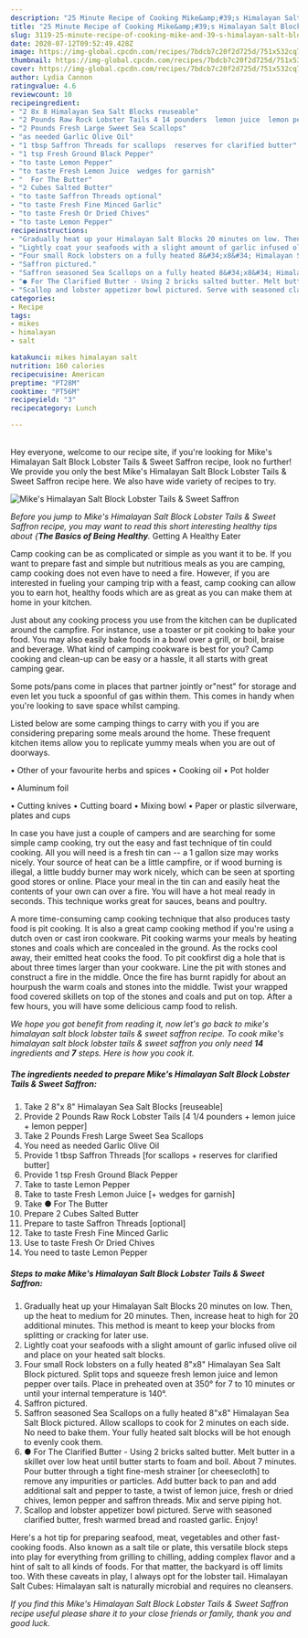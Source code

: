 ```yaml
---
description: "25 Minute Recipe of Cooking Mike&amp;#39;s Himalayan Salt Block Lobster Tails &amp;amp; Sweet Saffron"
title: "25 Minute Recipe of Cooking Mike&amp;#39;s Himalayan Salt Block Lobster Tails &amp;amp; Sweet Saffron"
slug: 3119-25-minute-recipe-of-cooking-mike-and-39-s-himalayan-salt-block-lobster-tails-and-amp-sweet-saffron
date: 2020-07-12T09:52:49.428Z
image: https://img-global.cpcdn.com/recipes/7bdcb7c20f2d725d/751x532cq70/mikes-himalayan-salt-block-lobster-tails-sweet-saffron-recipe-main-photo.jpg
thumbnail: https://img-global.cpcdn.com/recipes/7bdcb7c20f2d725d/751x532cq70/mikes-himalayan-salt-block-lobster-tails-sweet-saffron-recipe-main-photo.jpg
cover: https://img-global.cpcdn.com/recipes/7bdcb7c20f2d725d/751x532cq70/mikes-himalayan-salt-block-lobster-tails-sweet-saffron-recipe-main-photo.jpg
author: Lydia Cannon
ratingvalue: 4.6
reviewcount: 10
recipeingredient:
- "2 8x 8 Himalayan Sea Salt Blocks reuseable"
- "2 Pounds Raw Rock Lobster Tails 4 14 pounders  lemon juice  lemon pepper"
- "2 Pounds Fresh Large Sweet Sea Scallops"
- "as needed Garlic Olive Oil"
- "1 tbsp Saffron Threads for scallops  reserves for clarified butter"
- "1 tsp Fresh Ground Black Pepper"
- "to taste Lemon Pepper"
- "to taste Fresh Lemon Juice  wedges for garnish"
- "  For The Butter"
- "2 Cubes Salted Butter"
- "to taste Saffron Threads optional"
- "to taste Fresh Fine Minced Garlic"
- "to taste Fresh Or Dried Chives"
- "to taste Lemon Pepper"
recipeinstructions:
- "Gradually heat up your Himalayan Salt Blocks 20 minutes on low. Then, up the heat to medium for 20 minutes. Then, increase heat to high for 20 additional minutes. This method is meant to keep your blocks from splitting or cracking for later use."
- "Lightly coat your seafoods with a slight amount of garlic infused olive oil and place on your heated salt blocks."
- "Four small Rock lobsters on a fully heated 8&#34;x8&#34; Himalayan Sea Salt Block pictured. Split tops and squeeze fresh lemon juice and lemon pepper over tails. Place in preheated oven at 350° for 7 to 10 minutes or until your internal temperature is 140°."
- "Saffron pictured."
- "Saffron seasoned Sea Scallops on a fully heated 8&#34;x8&#34; Himalayan Sea Salt Block pictured. Allow scallops to cook for 2 minutes on each side. No need to bake them. Your fully heated salt blocks will be hot enough to evenly cook them."
- "● For The Clarified Butter - Using 2 bricks salted butter. Melt butter in a skillet over low heat until butter starts to foam and boil. About 7 minutes. Pour butter through a tight fine-mesh strainer [or cheesecloth] to remove any impurities or particles. Add butter back to pan and add additional salt and pepper to taste, a twist of lemon juice, fresh or dried chives, lemon pepper and saffron threads. Mix and serve piping hot."
- "Scallop and lobster appetizer bowl pictured. Serve with seasoned clarified butter, fresh warmed bread and roasted garlic. Enjoy!"
categories:
- Recipe
tags:
- mikes
- himalayan
- salt

katakunci: mikes himalayan salt 
nutrition: 160 calories
recipecuisine: American
preptime: "PT28M"
cooktime: "PT56M"
recipeyield: "3"
recipecategory: Lunch

---
```

<br>
Hey everyone, welcome to our recipe site, if you're looking for Mike&#39;s Himalayan Salt Block Lobster Tails &amp; Sweet Saffron recipe, look no further! We provide you only the best Mike&#39;s Himalayan Salt Block Lobster Tails &amp; Sweet Saffron recipe here. We also have wide variety of recipes to try.
<br>


![Mike&#39;s Himalayan Salt Block Lobster Tails &amp; Sweet Saffron](https://img-global.cpcdn.com/recipes/7bdcb7c20f2d725d/751x532cq70/mikes-himalayan-salt-block-lobster-tails-sweet-saffron-recipe-main-photo.jpg)

<i>Before you jump to Mike&#39;s Himalayan Salt Block Lobster Tails &amp; Sweet Saffron recipe, you may want to read this short interesting healthy tips about {<strong>The Basics of Being Healthy</strong>.</i>
Getting A Healthy Eater

    
Camp cooking can be as complicated or simple as you want it to be. If you want to prepare fast and simple but nutritious meals as you are camping, camp cooking does not even have to need a fire. However, if you are interested in fueling your camping trip with a feast, camp cooking can allow you to earn hot, healthy foods which are as great as you can make them at home in your kitchen.

 Just about any cooking process you use from the kitchen can be duplicated around the campfire. For instance, use a toaster or pit cooking to bake your food. You may also easily bake foods in a bowl over a grill, or boil, braise and beverage. What kind of camping cookware is best for you? Camp cooking and clean-up can be easy or a hassle, it all starts with great camping gear.

Some pots/pans come in places that partner jointly or"nest" for storage and even let you tuck a spoonful of gas within them. This comes in handy when you're looking to save space whilst camping.

Listed below are some camping things to carry with you if you are considering preparing some meals around the home. These frequent kitchen items allow you to replicate yummy meals when you are out of doorways.


• Other of your favourite herbs and spices
• Cooking oil
• Pot holder

• Aluminum foil

• Cutting knives
• Cutting board
• Mixing bowl
• Paper or plastic silverware, plates and cups

In case you have just a couple of campers and are searching for some simple camp cooking, try out the easy and fast technique of tin could cooking. All you will need is a fresh tin can -- a 1 gallon size may works nicely. Your source of heat can be a little campfire, or if wood burning is illegal, a little buddy burner may work nicely, which can be seen at sporting good stores or online. Place your meal in the tin can and easily heat the contents of your own can over a fire. You will have a hot meal ready in seconds.  This technique works great for sauces, beans and poultry.

A more time-consuming camp cooking technique that also produces tasty food is pit cooking.  It is also a great camp cooking method if you're using a dutch oven or cast iron cookware. Pit cooking warms your meals by heating stones and coals which are concealed in the ground. As the rocks cool away, their emitted heat cooks the food. To pit cookfirst dig a hole that is about three times larger than your cookware. Line the pit with stones and construct a fire in the middle. Once the fire has burnt rapidly for about an hourpush the warm coals and stones into the middle. Twist your wrapped food covered skillets on top of the stones and coals and put on top. After a few hours, you will have some delicious camp food to relish.


<i>We hope you got benefit from reading it, now let's go back to mike&#39;s himalayan salt block lobster tails &amp; sweet saffron recipe. To cook mike&#39;s himalayan salt block lobster tails &amp; sweet saffron you only need <strong>14</strong> ingredients and <strong>7</strong> steps. Here is how you cook it.
</i>

##### The ingredients needed to prepare Mike&#39;s Himalayan Salt Block Lobster Tails &amp; Sweet Saffron:

1. Take 2 8&#34;x 8&#34; Himalayan Sea Salt Blocks [reuseable]
1. Provide 2 Pounds Raw Rock Lobster Tails [4 1/4 pounders + lemon juice + lemon pepper]
1. Take 2 Pounds Fresh Large Sweet Sea Scallops
1. You need as needed Garlic Olive Oil
1. Provide 1 tbsp Saffron Threads [for scallops + reserves for clarified butter]
1. Provide 1 tsp Fresh Ground Black Pepper
1. Take to taste Lemon Pepper
1. Take to taste Fresh Lemon Juice [+ wedges for garnish]
1. Take  ● For The Butter
1. Prepare 2 Cubes Salted Butter
1. Prepare to taste Saffron Threads [optional]
1. Take to taste Fresh Fine Minced Garlic
1. Use to taste Fresh Or Dried Chives
1. You need to taste Lemon Pepper


##### Steps to make Mike&#39;s Himalayan Salt Block Lobster Tails &amp; Sweet Saffron:

1. Gradually heat up your Himalayan Salt Blocks 20 minutes on low. Then, up the heat to medium for 20 minutes. Then, increase heat to high for 20 additional minutes. This method is meant to keep your blocks from splitting or cracking for later use.
1. Lightly coat your seafoods with a slight amount of garlic infused olive oil and place on your heated salt blocks.
1. Four small Rock lobsters on a fully heated 8&#34;x8&#34; Himalayan Sea Salt Block pictured. Split tops and squeeze fresh lemon juice and lemon pepper over tails. Place in preheated oven at 350° for 7 to 10 minutes or until your internal temperature is 140°.
1. Saffron pictured.
1. Saffron seasoned Sea Scallops on a fully heated 8&#34;x8&#34; Himalayan Sea Salt Block pictured. Allow scallops to cook for 2 minutes on each side. No need to bake them. Your fully heated salt blocks will be hot enough to evenly cook them.
1. ● For The Clarified Butter - Using 2 bricks salted butter. Melt butter in a skillet over low heat until butter starts to foam and boil. About 7 minutes. Pour butter through a tight fine-mesh strainer [or cheesecloth] to remove any impurities or particles. Add butter back to pan and add additional salt and pepper to taste, a twist of lemon juice, fresh or dried chives, lemon pepper and saffron threads. Mix and serve piping hot.
1. Scallop and lobster appetizer bowl pictured. Serve with seasoned clarified butter, fresh warmed bread and roasted garlic. Enjoy!


Here&#39;s a hot tip for preparing seafood, meat, vegetables and other fast-cooking foods. Also known as a salt tile or plate, this versatile block steps into play for everything from grilling to chilling, adding complex flavor and a hint of salt to all kinds of foods. For that matter, the backyard is off limits too. With these caveats in play, I always opt for the lobster tail. Himalayan Salt Cubes: Himalayan salt is naturally microbial and requires no cleansers. 

<i>If you find this Mike&#39;s Himalayan Salt Block Lobster Tails &amp; Sweet Saffron recipe useful please share it to your close friends or family, thank you and good luck.</i>
